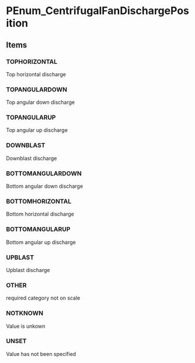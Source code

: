 # PEnum_CentrifugalFanDischargePosition
<!-- end of short definition -->

## Items

### TOPHORIZONTAL
Top horizontal discharge

### TOPANGULARDOWN
Top angular down discharge

### TOPANGULARUP
Top angular up discharge

### DOWNBLAST
Downblast discharge

### BOTTOMANGULARDOWN
Bottom angular down discharge

### BOTTOMHORIZONTAL
Bottom horizontal discharge

### BOTTOMANGULARUP
Bottom angular up discharge

### UPBLAST
Upblast discharge

### OTHER
required category not on scale

### NOTKNOWN
Value is unkown

### UNSET
Value has not been specified
